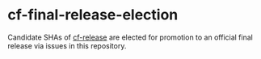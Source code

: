 # cf-final-release-election

Candidate SHAs of [cf-release](https://github.com/cloudfoundry/cf-release) are elected for promotion to an official final release via issues in this repository.
